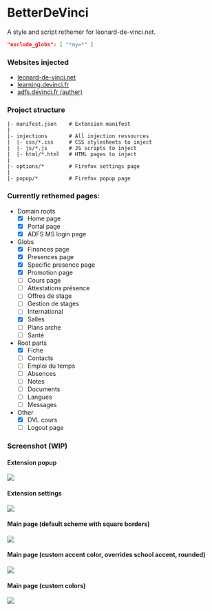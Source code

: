 # BetterDeVinci

A style and script rethemer for leonard-de-vinci.net.

```json
"exclude_globs": [ "*my=*" ]
```

### Websites injected

- [leonard-de-vinci.net](https://www.leonard-de-vinci.net)
- [learning.devinci.fr](https://learning.devinci.fr)
- [adfs.devinci.fr (auther)](https://adfs.devinci.fr)

### Project structure

```shell
|- manifest.json    # Extension manifest
|
|- injections       # All injection ressources
|  |- css/*.css     # CSS stylesheets to inject
|  |- js/*.js       # JS scripts to inject
|  |- html/*.html   # HTML pages to inject
|
|- options/*        # Firefox settings page
|
|- popup/*          # Firefox popup page
```

### Currently rethemed pages:

- Domain roots
  - [x] Home page
  - [x] Portal page
  - [x] ADFS MS login page

- Globs
  - [x] Finances page
  - [x] Presences page
  - [x] Specific presence page
  - [x] Promotion page
  - [ ] Cours page
  - [ ] Attestations présence
  - [ ] Offres de stage
  - [ ] Gestion de stages
  - [ ] International
  - [x] Salles
  - [ ] Plans arche
  - [ ] Santé

- Root parts
  - [x] Fiche
  - [ ] Contacts
  - [ ] Emploi du temps
  - [ ] Absences
  - [ ] Notes
  - [ ] Documents
  - [ ] Langues
  - [ ] Messages

- Other
  - [x] DVL cours
  - [ ] Logout page

### Screenshot (WIP)

#### Extension popup
![](https://github.com/Egsagon/pork/blob/98a2f7babd33d4a5573b2a9c726cf80d03a7cb48/assets/popup.png)

#### Extension settings
![](https://github.com/Egsagon/pork/blob/98a2f7babd33d4a5573b2a9c726cf80d03a7cb48/assets/options_ui.png)

#### Main page (default scheme with square borders)
![](https://github.com/Egsagon/pork/blob/98a2f7babd33d4a5573b2a9c726cf80d03a7cb48/assets/squared.png)

#### Main page (custom accent color, overrides school accent, rounded)
![](https://github.com/Egsagon/pork/blob/98a2f7babd33d4a5573b2a9c726cf80d03a7cb48/assets/green.png)

#### Main page (custom colors)
![](https://github.com/Egsagon/pork/blob/98a2f7babd33d4a5573b2a9c726cf80d03a7cb48/assets/custom.png)

